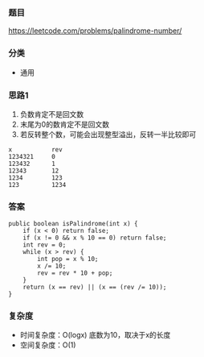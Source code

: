 ### 题目
https://leetcode.com/problems/palindrome-number/

### 分类
* 通用

### 思路1
1. 负数肯定不是回文数
2. 末尾为0的数肯定不是回文数
3. 若反转整个数，可能会出现整型溢出，反转一半比较即可
```
x           rev
1234321     0
123432      1
12343       12
1234        123
123         1234
```

### 答案
```
public boolean isPalindrome(int x) {
    if (x < 0) return false;
    if (x != 0 && x % 10 == 0) return false;
    int rev = 0;
    while (x > rev) {
        int pop = x % 10;
        x /= 10;
        rev = rev * 10 + pop;
    }
    return (x == rev) || (x == (rev /= 10));
}
```

### 复杂度
* 时间复杂度：O(logx) 底数为10，取决于x的长度
* 空间复杂度：O(1)

